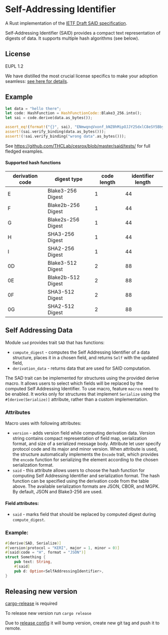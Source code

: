# Self-Addressing Identifier

A Rust implementation of the [IETF Draft SAID specification](https://weboftrust.github.io/ietf-said/draft-ssmith-said.html).

Self-Addressing Identifier (SAID) provides a compact text representation of digests of data. It supports multiple hash algorithms (see below).

## License

EUPL 1.2 

We have distilled the most crucial license specifics to make your adoption seamless: [see here for details](https://github.com/THCLab/licensing).

## Example
```rust
let data = "hello there";
let code: HashFunction = HashFunctionCode::Blake3_256.into();
let sai = code.derive(data.as_bytes());

assert_eq!(format!("{}", sai), "ENmwqnqVxonf_bNZ0hMipOJJY25dxlC8eSY5BbyMCfLJ");
assert!(sai.verify_binding(data.as_bytes()));
assert!(!sai.verify_binding("wrong data".as_bytes()));
```

See https://github.com/THCLab/cesrox/blob/master/said/tests/ for full fledged examples.

#### Supported hash functions

| derivation code| digest type 		| code length 	| identifier length	|
|---------------|-------------------|---------------|-------------------|
| E				| Blake3-256 Digest | 1				| 44 				|
| F 			| Blake2b-256 Digest| 1				| 44				|
| G				| Blake2s-256 Digest| 1				| 44				|
| H				| SHA3-256 Digest 	| 1				| 44				|
| I				| SHA2-256 Digest	| 1				| 44				|
| 0D			| Blake3-512 Digest | 2				| 88				|
| 0E			| Blake2b-512 Digest| 2				| 88				|
| 0F			| SHA3-512 Digest 	| 2				| 88				|
| 0G			| SHA2-512 Digest	| 2				| 88				|


## Self Addressing Data

Module `sad` provides trait `SAD` that has functions:
- `compute_digest` - computes the Self Addressing Identifier of a data structure, places it in a chosen field, and returns `Self` with the updated field,
- `derivation_data` - returns data that are used for SAID computation.

The SAD trait can be implemented for structures using the provided derive macro. It allows users to select which fields will be replaced by the computed Self Addressing Identifier.
To use macro, feature `macros` need to be enabled. It works only for structures that implement `Serialize` using the `#[derive(Serialize)]` attribute, rather than a custom implementation.
### Attributes

Macro uses with following attributes:
- `version` - adds version field while computing derivation data. Version string contains compact representation of field map, serialization format, and size of a serialized message body. Attribute let user specify protocol code and its major and minor version. When attribute is used, the structure automatically implements the `Encode` trait, which provides the `encode` function for serializing the element according to the chosen serialization format.
- `said` -  this attribute allows users to choose the hash function for computing Self Addressing Identifier and serialization format. The hash function can be specified using the derivation code from the table above. The available serialization formats are JSON, CBOR, and MGPK. By default, JSON and Blake3-256 are used.

#### Field attributes:
- `said` - marks field that should be replaced by computed digest during `compute_digest`.

### Example:
```rust
#[derive(SAD, Serialize)]
#[version(protocol = "KERI", major = 1, minor = 0)]
#[said(code = "H", format = "JSON")]
struct Something {
	pub text: String,
	#[said]
	pub d: Option<SelfAddressingIdentifier>,
}
```

## Releasing new version
[cargo-release](https://github.com/crate-ci/cargo-release) is required

To release new version run `cargo release`

Due to [release config](./release.toml) it will bump version, create new git tag
and push it to remote.
